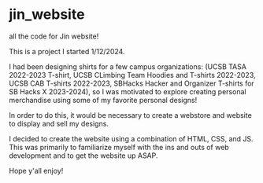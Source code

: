 # jin_website
all the code for Jin website!

This is a project I started 1/12/2024.

I had been designing shirts for a few campus organizations:
(UCSB TASA 2022-2023 T-shirt, UCSB CLimbing Team Hoodies and 
T-shirts 2022-2023, UCSB CAB T-shirts 2022-2023, SBHacks Hacker 
and Organizer T-shirts for SB Hacks X 2023-2024), so I was 
motivated to explore creating personal merchandise using some 
of my favorite personal designs!

In order to do this, it would be necessary to create a webstore
and website to display and sell my designs. 

I decided to create the website using a combination of HTML, CSS, 
and JS. This was primarily to familiarize myself with the ins and 
outs of web development and to get the website up ASAP.

Hope y'all enjoy!


